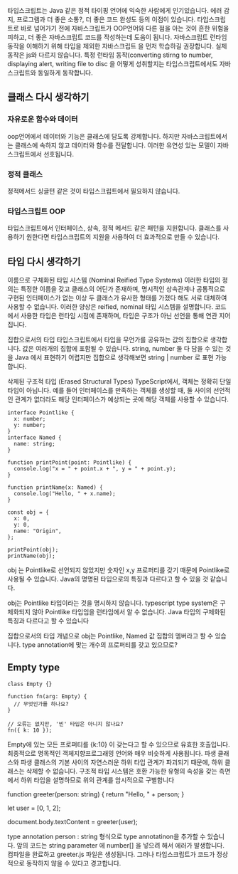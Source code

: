 
타입스크립트는 Java 같은 정적 타이핑 언어에 익숙한 사람에게 인기있습니다.
에러 감지, 프로그램과 더 좋은 소통?, 더 좋은 코드 완성도 등의 이점이 있습니다.
타입스크립트로 바로 넘어가기 전에 자바스크립트가 OOP언어와 다른 점을 아는 것이 흔한 위험을 피하고, 더 좋은 자바스크립트 코드를 작성하는데 도움이 됩니다.
자바스크립트 런타임 동작을 이해하기 위해 타입을 제외한 자바스크립트 을 먼저 학습하길 권장합니다. 실제 동작은 js와 다르지 않습니다. 
특정 런타임 동작(converting stirng to number, displaying alert, writing file to disc 을 어떻게 성취할지는 타입스크립트에서도 자바스크립트와 동일하게 동작합니다.

## 클래스 다시 생각하기
### 자유로운 함수와 데이터
oop언어에서 데이터와 기능은 클래스에 담도록 강제합니다. 하지만 자바스크립트에서는 클래스에 속하지 않고 데이터와 함수를 전달합니다. 이러한 유연성 있는 모델이 자바스크립트에서 선호됩니다.
### 정적 클래스
정적메서드 싱글턴 같은 것이 타입스크립트에서 필요하지 않습니다. 

### 타입스크립트 OOP 
타입스크립트에서 인터페이스, 상속, 정적 메서드 같은 패턴을 지원합니다. 클래스를 사용하기 원한다면 타입스크립트의 지원을 사용하여 더 효과적으로 만들 수 있습니다.

## 타입 다시 생각하기

이름으로 구체화된 타입 시스템 (Nominal Reified Type Systems)
이러한 타입의 정의는 특정한 이름을 갖고 클래스의 어딘가 존재하며, 명시적인 상속관계나 공통적으로 구현된 인터페이스가 없는 이상 두 클래스가 유사한 형태를 가졌다 해도 서로 대체하여 사용할 수 없습니다.
이러한 양상은 reified, nominal 타입 시스템을 설명합니다. 코드에서 사용한 타입은 런타임 시점에 존재하며, 타입은 구조가 아닌 선언을 통해 연관 지어집니다.

집합으로서의 타입
타입스크립트에서 타입을 무언가를 공유하는 값의 집합으로 생각합니다. 값은 여러개의 집합에 포함될 수 있습니다.
string, number 둘 다 담을 수 있는 것을 Java 에서 표현하기 어렵지만 집합으로 생각해보면 string | number 로 표현 가능합니다.

삭제된 구조적 타입 (Erased Structural Types)
TypeScript에서, 객체는 정확히 단일 타입이 아닙니다. 예를 들어 인터페이스를 만족하는 객체를 생성할 때,
둘 사이의 선언적인 관계가 없더라도 해당 인터페이스가 예상되는 곳에 해당 객체를 사용할 수 있습니다.

```
interface Pointlike {
  x: number;
  y: number;
}
interface Named {
  name: string;
}

function printPoint(point: Pointlike) {
  console.log("x = " + point.x + ", y = " + point.y);
}

function printName(x: Named) {
  console.log("Hello, " + x.name);
}

const obj = {
  x: 0,
  y: 0,
  name: "Origin",
};

printPoint(obj);
printName(obj);
```
obj 는 Pointlike로 선언되지 않았지만 숫자인 x,y 프로퍼티를 갖기 때문에 Pointlike로 사용될 수 있습니다.
Java의 명명된 타입으로의 특징과 다르다고 할 수 있을 것 같습니다.

obj는 Pointlike 타입이라는 것을 명시하지 않습니다.
typescript type system은 구체화되지 않아 Pointlike 타입임을 런타임에서 알 수 없습니다.
Java 타입의 구체화된 특징과 다르다고 할 수 있습니다

집합으로서의 타입 개념으로 obj는 Pointlike, Named 값 집합의 멤버라고 할 수 있습니다. type annotation에 맞는 개수의 프로퍼티를 갖고 있으므로? 

## Empty type
```
class Empty {}

function fn(arg: Empty) {
  // 무엇인가를 하나요?
}

// 오류는 없지만, '빈' 타입은 아니지 않나요?
fn({ k: 10 });
```
Empty에 있는 모든 프로퍼티를  {k:10} 이 갖는다고 할 수 있으므로 유효한 호출입니다.
최종적으로 명목적인 객체지향프로그래밍 언어와 매우 비슷하게 사용됩니다. 파생 클래스와 파생 클래스의 기본 사이의 자연스러운 하위 타입 관계가 파괴되기 때문에, 하위 클래스는 삭제할 수 없습니다. 
구조적 타입 시스템은 호환 가능한 유형의 속성을 갖는 측면에서 하위 타입을 설명하므로 위의 관계를 암시적으로 구별합니다


function greeter(person: string) {
  return "Hello, " + person;
}
 
let user = [0, 1, 2];
 
document.body.textContent = greeter(user);

type annotation 
person : string 형식으로 type annotatinon을 추가할 수 있습니다.
앞의 코드는 string parameter 에 number[] 을 넣으려 해서 에러가 발생합니다. 컴파일을 완료하고 greeter.js 파일은 생성됩니다. 
그러나 타입스크립트가 코드가 정상적으로 동작하지 않을 수 있다고 경고합니다.
